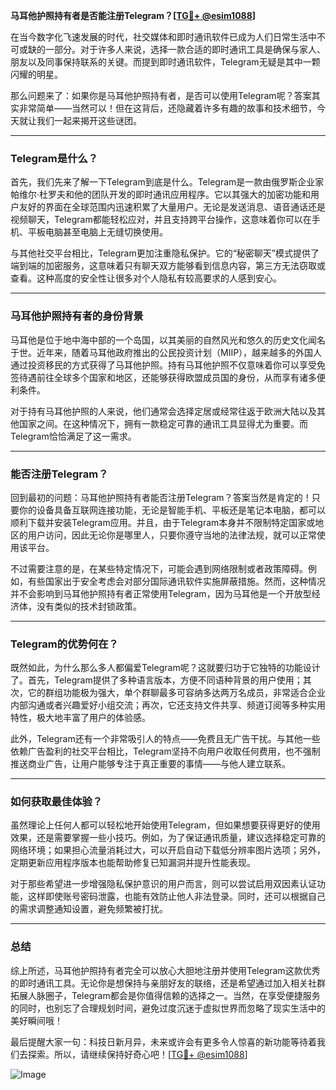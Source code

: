 **马耳他护照持有者是否能注册Telegram？[[TG💪+ @esim1088](https://t.me/s/esim1088)]**

在当今数字化飞速发展的时代，社交媒体和即时通讯软件已成为人们日常生活中不可或缺的一部分。对于许多人来说，选择一款合适的即时通讯工具是确保与家人、朋友以及同事保持联系的关键。而提到即时通讯软件，Telegram无疑是其中一颗闪耀的明星。

那么问题来了：如果你是马耳他护照持有者，是否可以使用Telegram呢？答案其实非常简单——当然可以！但在这背后，还隐藏着许多有趣的故事和技术细节，今天就让我们一起来揭开这些谜团。

---

### Telegram是什么？

首先，我们先来了解一下Telegram到底是什么。Telegram是一款由俄罗斯企业家帕维尔·杜罗夫和他的团队开发的即时通讯应用程序。它以其强大的加密功能和用户友好的界面在全球范围内迅速积累了大量用户。无论是发送消息、语音通话还是视频聊天，Telegram都能轻松应对，并且支持跨平台操作，这意味着你可以在手机、平板电脑甚至电脑上无缝切换使用。

与其他社交平台相比，Telegram更加注重隐私保护。它的“秘密聊天”模式提供了端到端的加密服务，这意味着只有聊天双方能够看到信息内容，第三方无法窃取或查看。这种高度的安全性让很多对个人隐私有较高要求的人感到安心。

---

### 马耳他护照持有者的身份背景

马耳他是位于地中海中部的一个岛国，以其美丽的自然风光和悠久的历史文化闻名于世。近年来，随着马耳他政府推出的公民投资计划（MIIP），越来越多的外国人通过投资移民的方式获得了马耳他护照。持有马耳他护照不仅意味着你可以享受免签待遇前往全球多个国家和地区，还能够获得欧盟成员国的身份，从而享有诸多便利条件。

对于持有马耳他护照的人来说，他们通常会选择定居或经常往返于欧洲大陆以及其他国家之间。在这种情况下，拥有一款稳定可靠的通讯工具显得尤为重要。而Telegram恰恰满足了这一需求。

---

### 能否注册Telegram？

回到最初的问题：马耳他护照持有者能否注册Telegram？答案当然是肯定的！只要你的设备具备互联网连接功能，无论是智能手机、平板还是笔记本电脑，都可以顺利下载并安装Telegram应用。并且，由于Telegram本身并不限制特定国家或地区的用户访问，因此无论你是哪里人，只要你遵守当地的法律法规，就可以正常使用该平台。

不过需要注意的是，在某些特定情况下，可能会遇到网络限制或者政策障碍。例如，有些国家出于安全考虑会对部分国际通讯软件实施屏蔽措施。然而，这种情况并不会影响到马耳他护照持有者正常使用Telegram，因为马耳他是一个开放型经济体，没有类似的技术封锁政策。

---

### Telegram的优势何在？

既然如此，为什么那么多人都偏爱Telegram呢？这就要归功于它独特的功能设计了。首先，Telegram提供了多种语言版本，方便不同语种背景的用户使用；其次，它的群组功能极为强大，单个群聊最多可容纳多达两万名成员，非常适合企业内部沟通或者兴趣爱好小组交流；再次，它还支持文件共享、频道订阅等多种实用特性，极大地丰富了用户的体验感。

此外，Telegram还有一个非常吸引人的特点——免费且无广告干扰。与其他一些依赖广告盈利的社交平台相比，Telegram坚持不向用户收取任何费用，也不强制推送商业广告，让用户能够专注于真正重要的事情——与他人建立联系。

---

### 如何获取最佳体验？

虽然理论上任何人都可以轻松地开始使用Telegram，但如果想要获得更好的使用效果，还是需要掌握一些小技巧。例如，为了保证通讯质量，建议选择稳定可靠的网络环境；如果担心流量消耗过大，可以开启自动下载低分辨率图片选项；另外，定期更新应用程序版本也能帮助修复已知漏洞并提升性能表现。

对于那些希望进一步增强隐私保护意识的用户而言，则可以尝试启用双因素认证功能，这样即使账号密码泄露，也能有效防止他人非法登录。同时，还可以根据自己的需求调整通知设置，避免频繁被打扰。

---

### 总结

综上所述，马耳他护照持有者完全可以放心大胆地注册并使用Telegram这款优秀的即时通讯工具。无论你是想保持与亲朋好友的联络，还是希望通过加入相关社群拓展人脉圈子，Telegram都会是你值得信赖的选择之一。当然，在享受便捷服务的同时，也别忘了合理规划时间，避免过度沉迷于虚拟世界而忽略了现实生活中的美好瞬间哦！

最后提醒大家一句：科技日新月异，未来或许会有更多令人惊喜的新功能等待着我们去探索。所以，请继续保持好奇心吧！[[TG💪+ @esim1088](https://t.me/s/esim1088)]

![Image](https://i.postimg.cc/4NQfJmqS/Snipaste-2025-05-13-00-14-12.png)